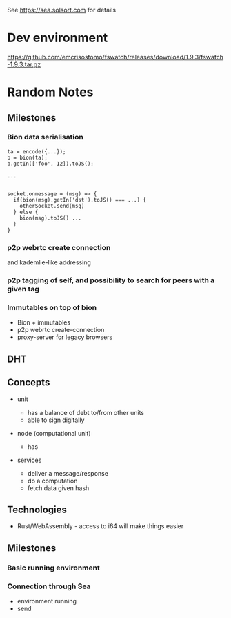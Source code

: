 See <https://sea.solsort.com> for details

# Dev environment

https://github.com/emcrisostomo/fswatch/releases/download/1.9.3/fswatch-1.9.3.tar.gz

# Random Notes
## Milestones

### Bion data serialisation

```
ta = encode({...});
b = bion(ta);
b.getIn(['foo', 12]).toJS();

... 


socket.onmessage = (msg) => {
  if(bion(msg).getIn('dst').toJS() === ...) {
    otherSocket.send(msg)
  } else {
    bion(msg).toJS() ...
  }
}

```

### p2p webrtc create connection

and kademlie-like addressing

### p2p tagging of self, and possibility to search for peers with a given tag

### Immutables on top of bion

- Bion + immutables
- p2p webrtc create-connection
- proxy-server for legacy browsers


## DHT

## Concepts

- unit
    - has a balance of debt to/from other units
    - able to sign digitally
- node (computational unit)
    - has 


- services
    - deliver a message/response
    - do a computation
    - fetch data given hash

## Technologies

- Rust/WebAssembly - access to i64 will make things easier

## Milestones

### Basic running environment


### Connection through Sea
- environment running
- send 
